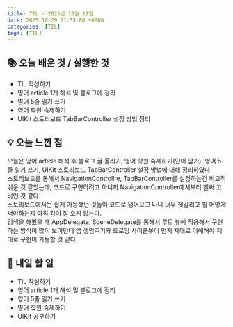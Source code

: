 ```yaml
---
title: TIL - 2025년 10월 29일
date: 2025-10-29 21:35:00 +0900
categories: [TIL]
tags: [TIL]
---
```


## 📚 **오늘 배운 것 / 실행한 것**

- TIL 작성하기
- 영어 article 1개 해석 및 블로그에 정리
- 영어 5줄 일기 쓰기
- 영어 학원 숙제하기
- UIKit 스토리보드 TabBarController 설정 방법 정리

## 💡 **오늘 느낀 점**

오늘은 영어 article 해석 후 블로그 글 올리기, 영어 학원 숙제하기(단어 암기), 영어 5줄 일기 쓰기, UIKit 스토리보드 TabBarController 설정 방법에 대해 정리하였다.<Br>
스토리보드를 통해서 NavigationControllre, TabBarController를 설정하는건 비교적 쉬운 것 같았는데, 코드로 구현하려고 하니까 NavigationController에서부터 벌써 고비인 것 같다.<br>
스토리보드에서는 쉽게 가능했던 것들이 코드로 넘어오고 나니 너무 헷갈리고 뭘 어떻게 써야하는지 아직 감이 잘 오지 않는다.<br>
검색을 해봤을 때 AppDelegate, SceneDelegate를 통해서 루트 뷰에 적용해서 구현하는 방식이 많이 보이던데 앱 생명주기와 드로잉 사이클부터 먼저 제대로 이해해야 제대로 구현이 가능할 것 같다.

## 🎯 **내일 할 일**

- TIL 작성하기
- 영어 article 1개 해석 및 블로그에 정리
- 영어 5줄 일기 쓰기
- 영어 학원 숙제하기
- UIKit 공부하기